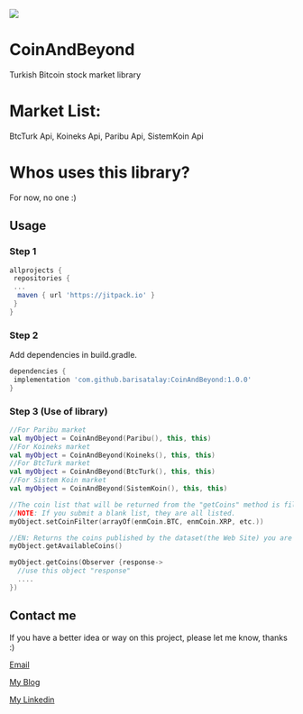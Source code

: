 [![](https://jitpack.io/v/barisatalay/CoinAndBeyond.svg)](https://jitpack.io/#barisatalay/CoinAndBeyond)

# CoinAndBeyond
Turkish Bitcoin stock market library

# Market List: 
BtcTurk Api, Koineks Api, Paribu Api, SistemKoin Api

# Whos uses this library?
For now, no one :)

## Usage

### Step 1
```groovy
allprojects {
 repositories {
 ...
  maven { url 'https://jitpack.io' }
 }
}
```
### Step 2

Add dependencies in build.gradle.
```groovy
dependencies {
 implementation 'com.github.barisatalay:CoinAndBeyond:1.0.0'
}
```
### Step 3 (Use of library)
```kotlin
//For Paribu market
val myObject = CoinAndBeyond(Paribu(), this, this)
//For Koineks market
val myObject = CoinAndBeyond(Koineks(), this, this)
//For BtcTurk market
val myObject = CoinAndBeyond(BtcTurk(), this, this)
//For Sistem Koin market
val myObject = CoinAndBeyond(SistemKoin(), this, this)

//The coin list that will be returned from the "getCoins" method is filtered according to the list you provided here.
//NOTE: If you submit a blank list, they are all listed.
myObject.setCoinFilter(arrayOf(enmCoin.BTC, enmCoin.XRP, etc.))

//EN: Returns the coins published by the dataset(the Web Site) you are trying to use
myObject.getAvailableCoins()

myObject.getCoins(Observer {response->
  //use this object "response"
  ....
})

```


## Contact me
 If you have a better idea or way on this project, please let me know, thanks :)

[Email](mailto:b.atalay07@hotmail.com)

[My Blog](http://brsatalay.blogspot.com.tr)

[My Linkedin](http://linkedin.com/in/barisatalay07/)
